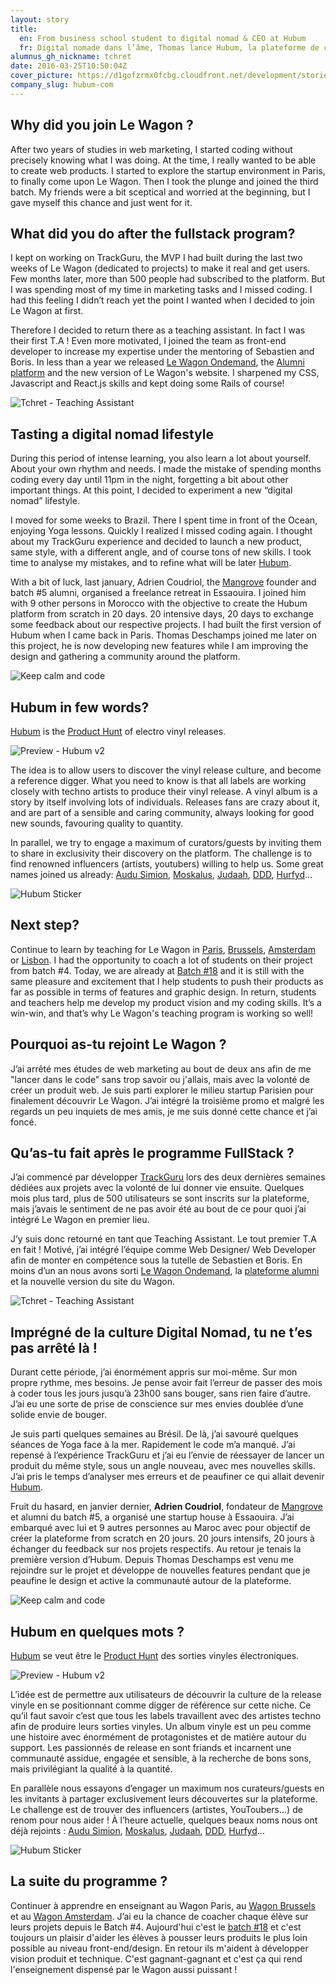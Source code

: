 ```yaml
---
layout: story
title:
  en: From business school student to digital nomad & CEO at Hubum
  fr: Digital nomade dans l’âme, Thomas lance Hubum, la plateforme de curation de release Vinyle
alumnus_gh_nickname: tchret
date: 2016-03-25T10:50:04Z
cover_picture: https://d1gofzrmx0fcbg.cloudfront.net/development/stories/pictures/000/000/007/cover/tchret_reverse.jpg?1464278707
company_slug: hubum-com
---
```


## Why did you join Le Wagon ?

After two years of studies in web marketing, I started coding without precisely knowing what I was doing. At the time, I really wanted to be able to create web products. I started to explore the startup environment in Paris, to finally come upon Le Wagon. Then I took the plunge and joined the third batch. My friends were a bit sceptical and worried at the beginning, but I gave myself this chance and just went for it.

## What did you do after the fullstack program?

I kept on working on TrackGuru, the MVP I had built during the last two weeks of Le Wagon (dedicated to projects) to make it real and get users. Few months later, more than 500 people had subscribed to the platform. But I was spending most of my time in marketing tasks and I missed coding. I had this feeling I didn’t reach yet the point I wanted when I decided to join Le Wagon at first.

Therefore I decided to return there as a teaching assistant. In fact I was their first T.A ! Even more motivated, I joined the team as front-end developer to increase my expertise under the mentoring of Sebastien and Boris. In less than a year we released [Le Wagon Ondemand](https://ondemand.lewagon.org/), the [Alumni platform](alumni.lewagon.org) and the new version of Le Wagon's website. I sharpened my CSS, Javascript and React.js skills and kept doing some Rails of course!

<p><img src="https://raw.githubusercontent.com/lewagon/www-images/master/testimonials/tchret/hubum-4.jpg" alt="Tchret - Teaching Assistant"></p>

## Tasting a digital nomad lifestyle

During this period of intense learning, you also learn a lot about yourself. About your own rhythm and needs. I made the mistake of spending months coding every day until 11pm in the night, forgetting a bit about other important things. At this point, I decided to experiment a new “digital nomad” lifestyle.

I moved for some weeks to Brazil. There I spent time in front of the Ocean, enjoying Yoga lessons. Quickly I realized I missed coding again. I thought about my TrackGuru experience and decided to launch a new product, same style, with a different angle, and of course tons of new skills. I took time to analyse my mistakes, and to refine what will be later [Hubum](http://www.hubum.com/).

With a bit of luck, last january, Adrien Coudriol, the [Mangrove](http://www.meetmangrove.com/) founder and batch #5 alumni, organised a freelance retreat in Essaouira. I joined him with 9 other persons in Morocco with the objective to create the Hubum platform from scratch in 20 days. 20 intensive days, 20 days to exchange some feedback about our respective projects. I had built the first version of Hubum when I came back in Paris. Thomas Deschamps joined me later on this project, he is now developing new features while I am improving the design and gathering a community around the platform.

<p><img src="https://github.com/lewagon/www-images/blob/master/testimonials/tchret/hubum-1.jpeg?raw=true" alt="Keep calm and code"></p>

## Hubum in few words?

[Hubum](http://www.hubum.com/) is the [Product Hunt](http://producthunt.com) of electro vinyl releases.

<p><img src="https://raw.githubusercontent.com/lewagon/www-images/master/testimonials/tchret/hubum-2.jpg" alt="Preview - Hubum v2"></p>

The idea is to allow users to discover the vinyl release culture, and become a reference digger. What you need to know is that all labels are working closely with techno artists to produce their vinyl release. A vinyl album is a story by itself involving lots of individuals. Releases fans are crazy about it, and are part of a sensible and caring community, always looking for good new sounds, favouring quality to quantity.

In parallel, we try to engage a maximum of curators/guests by inviting them to share in exclusivity their discovery on the platform. The challenge is to find renowned influencers (artists, youtubers) willing to help us. Some great names joined us already: [Audu Simion](http://www.hubum.com/andusimion), [Moskalus](http://www.hubum.com/moskalus), [Judaah](http://www.hubum.com/Judaah666), [DDD](http://www.hubum.com/hurfyd), [Hurfyd](http://www.hubum.com/DDD)…

<p><img src="https://raw.githubusercontent.com/lewagon/www-images/master/testimonials/tchret/hubum-3.jpg" alt="Hubum Sticker"></p>

## Next step?

Continue to learn by teaching for Le Wagon in [Paris](https://www.lewagon.com/paris), [Brussels](https://www.lewagon.com/brussels), [Amsterdam](https://www.lewagon.com/amsterdam) or [Lisbon](https://www.lewagon.com/lisbon). I had the opportunity to coach a lot of students on their project from batch #4. Today, we are already at [Batch #18](alumni.lewagon.org/batches/18) and it is still with the same pleasure and excitement that I help students to push their products as far as possible in terms of features and graphic design. In return, students and teachers help me develop my product vision and my coding skills. It’s a win-win, and that’s why Le Wagon's teaching program is working so well!


## Pourquoi as-tu rejoint Le Wagon ?

J’ai arrêté mes études de web marketing au bout de deux ans afin de me "lancer dans le code” sans trop savoir ou j'allais, mais avec la volonté de créer un produit web. Je suis parti explorer le milieu startup Parisien pour finalement découvrir Le Wagon. J’ai intégré la troisième promo et malgré les regards un peu inquiets de mes amis, je me suis donné cette chance et j’ai foncé.

## Qu’as-tu fait après le programme FullStack ?

J’ai commencé par développer [TrackGuru](https://www.lewagon.com/blog/interview-thomas-chretien-trackguru) lors des deux dernières semaines dédiées aux projets avec la volonté de lui donner vie ensuite. Quelques mois plus tard, plus de 500 utilisateurs se sont inscrits sur la plateforme, mais j’avais le sentiment de ne pas avoir été au bout de ce pour quoi j’ai intégré Le Wagon en premier lieu.

J’y suis donc retourné en tant que Teaching Assistant. Le tout premier T.A en fait ! Motivé, j’ai intégré l’équipe comme Web Designer/ Web Developer afin de monter en compétence sous la tutelle de Sebastien et Boris. En moins d’un an nous avons sorti [Le Wagon Ondemand](https://ondemand.lewagon.org/), la [plateforme alumni](alumni.lewagon.org) et la nouvelle version du site du Wagon.

<p><img src="https://raw.githubusercontent.com/lewagon/www-images/master/testimonials/tchret/hubum-4.jpg" alt="Tchret - Teaching Assistant"></p>

## Imprégné de la culture Digital Nomad, tu ne t’es pas arrêté là !

Durant cette période, j’ai énormément appris sur moi-même. Sur mon propre rythme, mes besoins. Je pense avoir fait l’erreur de passer des mois à coder tous les jours jusqu’à 23h00 sans bouger, sans rien faire d’autre. J’ai eu une sorte de prise de conscience sur mes envies doublée d’une solide envie de bouger.

Je suis parti quelques semaines au Brésil. De là, j’ai savouré quelques séances de Yoga face à la mer. Rapidement le code m’a manqué. J’ai repensé à l’expérience TrackGuru et j’ai eu l’envie  de réessayer de lancer un produit du même style, sous un angle nouveau, avec mes nouvelles skills. J’ai pris le temps d’analyser mes erreurs et de peaufiner ce qui allait devenir [Hubum](http://www.hubum.com/).

Fruit du hasard, en janvier dernier, **Adrien Coudriol**, fondateur de [Mangrove](http://www.meetmangrove.com/) et alumni du batch #5, a organisé une startup house à Essaouira. J’ai embarqué avec lui et 9 autres personnes au Maroc avec pour objectif de créer la plateforme from scratch en 20 jours. 20 jours intensifs, 20 jours à échanger du feedback sur nos projets respectifs. Au retour je tenais la première version d’Hubum. Depuis Thomas Deschamps est venu me rejoindre sur le projet et développe de nouvelles features pendant que je peaufine le design et active la communauté autour de la plateforme.

<p><img src="https://github.com/lewagon/www-images/blob/master/testimonials/tchret/hubum-1.jpeg?raw=true" alt="Keep calm and code"></p>

## Hubum en quelques mots ?

[Hubum](http://www.hubum.com/) se veut être le [Product Hunt](http://producthunt.com) des sorties vinyles électroniques.

<p><img src="https://raw.githubusercontent.com/lewagon/www-images/master/testimonials/tchret/hubum-2.jpg" alt="Preview - Hubum v2"></p>

L’idée est de permettre aux utilisateurs de découvrir la culture de la release vinyle en se positionnant comme digger de référence sur cette niche. Ce qu’il faut savoir c’est que tous les labels travaillent avec des artistes techno afin de produire leurs sorties vinyles. Un album vinyle est un peu comme une histoire avec énormément de protagonistes et de matière autour du support. Les passionnés de release en sont friands et incarnent une communauté assidue, engagée et sensible, à la recherche de bons sons, mais privilégiant la qualité à la quantité.

En parallèle nous essayons d’engager un maximum nos curateurs/guests en les invitants à partager exclusivement leurs découvertes sur la plateforme. Le challenge est de trouver des influencers (artistes, YouToubers…) de renom pour nous aider ! À l’heure actuelle, quelques beaux noms nous ont déjà rejoints : [Audu Simion](http://www.hubum.com/andusimion), [Moskalus](http://www.hubum.com/moskalus), [Judaah](http://www.hubum.com/Judaah666), [DDD](http://www.hubum.com/hurfyd), [Hurfyd](http://www.hubum.com/DDD)…

<p><img src="https://raw.githubusercontent.com/lewagon/www-images/master/testimonials/tchret/hubum-3.jpg" alt="Hubum Sticker"></p>

## La suite du programme ?

Continuer à apprendre en enseignant au Wagon Paris, au [Wagon Brussels](https://www.lewagon.com/brussels) et au [Wagon Amsterdam](https://www.lewagon.com/amsterdam). J’ai eu la chance de coacher chaque élève sur leurs projets depuis le Batch #4. Aujourd'hui c'est le [batch #18](alumni.lewagon.org/batches/18) et c'est toujours un plaisir d'aider les élèves à pousser leurs produits le plus loin possible au niveau front-end/design. En retour ils m'aident à développer vision produit et technique. C'est gagnant-gagnant et c'est ça qui rend l'enseignement dispensé par le Wagon aussi puissant !